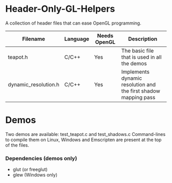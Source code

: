 # Header-Only-GL-Helpers
A collection of header files that can ease OpenGL programming.

| Filename             | Language | Needs OpenGL | Description                                                     |
|----------------------|----------|--------------|-----------------------------------------------------------------|
| teapot.h             |   C/C++  |      Yes     | The basic file that is used in all the demos                    |
| dynamic_resolution.h |   C/C++  |      Yes     | Implements dynamic resolution and the first shadow mapping pass |

# Demos
Two demos are available: test_teapot.c and test_shadows.c
Command-lines to compile them on Linux, Windows and Emscripten are present at the top of the files.

### Dependencies (demos only)
* glut (or freeglut)
* glew (Windows only)



